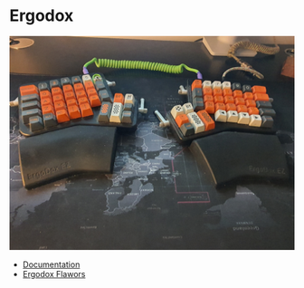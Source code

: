 # Ergodox

![keyboard](assets/keyboard-2020.jpg)

- [Documentation](https://docs.qmk.fm/#/)
- [Ergodox Flawors](https://github.com/qmk/qmk_firmware/tree/master/keyboards/ergodox_ez)
